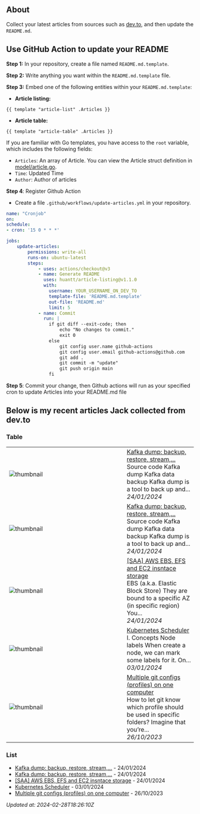 ## About
Collect your latest articles from sources such as [dev.to](https://dev.to), and then update the `README.md`.

## Use GitHub Action to update your README

**Step 1:** In your repository, create a file named `README.md.template`.

**Step 2:** Write anything you want within the `README.md.template` file.

**Step 3:** Embed one of the following entities within your `README.md.template`:

- **Article listing:**
```shell
{{ template "article-list" .Articles }}
```
- **Article table:**
```shell
{{ template "article-table" .Articles }}
```

If you are familiar with Go templates, you have access to the `root` variable, which includes the following fields:

- `Articles`: An array of Article. You can view the Article struct definition in [model/article.go](model/article.go).
- `Time`: Updated Time
- `Author`: Author of articles

**Step 4**: Register Github Action
- Create a file `.github/workflows/update-articles.yml` in your repository.
```yml
name: "Cronjob"
on:
schedule:
- cron: '15 0 * * *'

jobs:
    update-articles:
        permissions: write-all
        runs-on: ubuntu-latest
        steps:
            - uses: actions/checkout@v3
            - name: Generate README
              uses: huantt/article-listing@v1.1.0
              with:
                username: YOUR_USERNAME_ON_DEV_TO                
                template-file: 'README.md.template'
                out-file: 'README.md'
                limit: 5
            - name: Commit
              run: |
                if git diff --exit-code; then
                    echo "No changes to commit."
                    exit 0
                else
                    git config user.name github-actions
                    git config user.email github-actions@github.com
                    git add .
                    git commit -m "update"
                    git push origin main
                fi
```

**Step 5**: Commit your change, then Github actions will run as your specified cron to update Articles into your README.md file

## Below is my recent articles Jack collected from dev.to
### Table


<table>
        <tr>
            <td width="300px"><img src="data/images/default-thumbnail.png" alt="thumbnail"></td>
            <td>
                <a href="https://dev.to/jacktt/kafka-dump-backup-restore-stream-40ai">Kafka dump: backup, restore, stream,...</a>
                <div>Source code   Kafka dump           Kafka data backup   Kafka dump is a tool to back up and...</div>
                <div><i>24/01/2024</i></div>
            </td>
        </tr>
        <tr>
            <td width="300px"><img src="data/images/default-thumbnail.png" alt="thumbnail"></td>
            <td>
                <a href="https://dev.to/jacktt/kafka-dump-backup-restore-stream-22hf">Kafka dump: backup, restore, stream,...</a>
                <div>Source code   Kafka dump           Kafka data backup   Kafka dump is a tool to back up and...</div>
                <div><i>24/01/2024</i></div>
            </td>
        </tr>
        <tr>
            <td width="300px"><img src="data/images/default-thumbnail.png" alt="thumbnail"></td>
            <td>
                <a href="https://dev.to/jacktt/saa-aws-storage-types-1noo">[SAA] AWS EBS, EFS and EC2 insntace storage</a>
                <div>EBS (a.k.a. Elastic Block Store)    They are bound to a specific AZ (in specific region) You...</div>
                <div><i>24/01/2024</i></div>
            </td>
        </tr>
        <tr>
            <td width="300px"><img src="data/images/default-thumbnail.png" alt="thumbnail"></td>
            <td>
                <a href="https://dev.to/jacktt/kubernetes-scheduler-129i">Kubernetes Scheduler</a>
                <div>I. Concepts            Node labels   When create a node, we can mark some labels for it. On...</div>
                <div><i>03/01/2024</i></div>
            </td>
        </tr>
        <tr>
            <td width="300px"><img src="data/images/default-thumbnail.png" alt="thumbnail"></td>
            <td>
                <a href="https://dev.to/jacktt/multiple-git-configs-profiles-on-one-computer-2ik">Multiple git configs (profiles) on one computer</a>
                <div>How to let git know which profile should be used in specific folders?   Imagine that you’re...</div>
                <div><i>26/10/2023</i></div>
            </td>
        </tr>
</table>


### List

- [Kafka dump: backup, restore, stream,...](https://dev.to/jacktt/kafka-dump-backup-restore-stream-40ai) - 24/01/2024
- [Kafka dump: backup, restore, stream,...](https://dev.to/jacktt/kafka-dump-backup-restore-stream-22hf) - 24/01/2024
- [[SAA] AWS EBS, EFS and EC2 insntace storage](https://dev.to/jacktt/saa-aws-storage-types-1noo) - 24/01/2024
- [Kubernetes Scheduler](https://dev.to/jacktt/kubernetes-scheduler-129i) - 03/01/2024
- [Multiple git configs (profiles) on one computer](https://dev.to/jacktt/multiple-git-configs-profiles-on-one-computer-2ik) - 26/10/2023

*Updated at: 2024-02-28T18:26:10Z*